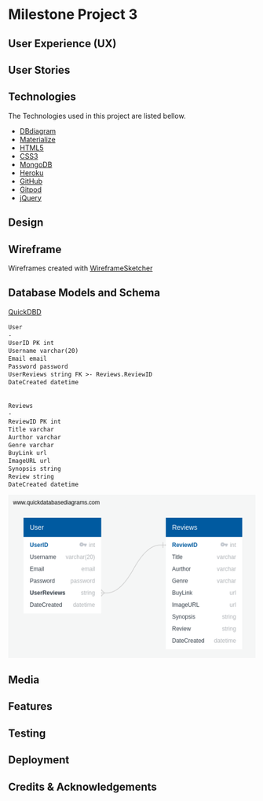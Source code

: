 
# Milestone Project 3

## User Experience (UX)

## User Stories

## Technologies

The Technologies used in this project are listed bellow.

- [DBdiagram](https://dbdiagram.io/)
- [Materialize](https://materializecss.com/)
- [HTML5](https://en.wikipedia.org/wiki/HTML5/)
- [CSS3](https://en.wikipedia.org/wiki/CSS/)
- [MongoDB](https://www.mongodb.com/)
- [Heroku](https://www.heroku.com/)
- [GitHub](https://github.com/Darian-Frey/)
- [Gitpod](https://www.gitpod.io/)
- [jQuery](https://jquery.com/)

## Design

## Wireframe

Wireframes created with [WireframeSketcher](https://wireframesketcher.com)

## Database Models and Schema

[QuickDBD](https://app.quickdatabasediagrams.com//)

```
User
-
UserID PK int
Username varchar(20)
Email email
Password password
UserReviews string FK >- Reviews.ReviewID
DateCreated datetime


Reviews
-
ReviewID PK int
Title varchar
Aurthor varchar
Genre varchar
BuyLink url
ImageURL url
Synopsis string
Review string
DateCreated datetime
```

<img src="Wireframes/quickdbd/QuickDBD.png"
     alt="Database design"/>

## Media

## Features

## Testing

## Deployment

## Credits & Acknowledgements
